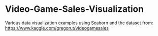 # Video-Game-Sales-Visualization
Various data visualization examples using Seaborn and the dataset from: https://www.kaggle.com/gregorut/videogamesales
